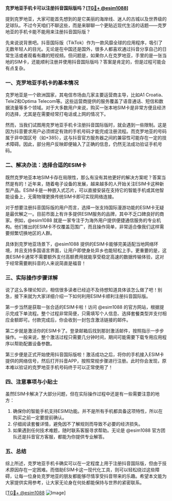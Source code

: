 **克罗地亚手机卡可以注册抖音国际版吗？[[TG💪+ @esim1088](https://t.me/s/esim1088)]**

提到克罗地亚，大家可能首先想到的是它美丽的海岸线、迷人的古城以及世界级的足球队。不过今天咱们不聊这些，而是来聊聊一个更贴近现代生活的话题——克罗地亚的手机卡能不能用来注册抖音国际版？

先来说说背景吧。抖音国际版（TikTok）作为一款风靡全球的应用程序，吸引了无数年轻人的目光。无论是在中国还是国外，很多人都喜欢通过抖音分享自己的日常生活或者观看有趣的短视频。但问题是，如果你人在克罗地亚，手里的是一张当地的SIM卡，还能顺利注册并使用抖音国际版吗？答案是肯定的，但是过程可能会有点复杂。

### **一、克罗地亚手机卡的基本情况**

克罗地亚是一个欧洲国家，其电信市场由几家主要运营商主导，比如A1 Croatia、Tele2和Optima Telecom等。这些运营商提供的服务覆盖了语音通话、短信和数据流量等多个领域。对于大多数用户来说，购买一张本地SIM卡是非常方便且经济的选择，尤其是在需要经常打电话或上网的情况下。

然而，当我们试图用克罗地亚手机卡注册抖音国际版时，就会遇到一些限制。这是因为抖音要求用户必须绑定有效的手机号码才能完成注册流程。而克罗地亚的号码属于非中国区号（如+385），这与抖音官方服务器之间的兼容性可能存在一定的技术障碍。因此，部分用户反映即便输入了正确的信息，仍然无法成功验证手机号码。

### **二、解决办法：选择合适的ESIM卡**

既然克罗地亚本地SIM卡存在局限性，那么有没有其他更好的解决方案呢？答案当然是有的！近年来，随着电子设备的发展，越来越多的人开始关注ESIM卡这种新型产品。ESIM卡是一种嵌入式芯片，可以直接安装在支持它的智能手机或其他智能设备上，无需物理更换传统SIM卡即可实现网络连接。

对于想要注册抖音国际版的用户而言，选择一张支持国际漫游功能的ESIM卡无疑是最优解之一。目前市面上有许多提供ESIM服务的品牌，其中不乏口碑良好的商家。例如，@esim1088 就是一家专注于为海外用户提供便捷通信服务的专业机构。他们推出的ESIM卡不仅覆盖范围广，而且操作简单，非常适合像我们这样需要频繁切换地区的人群。

具体到克罗地亚场景下，@esim1088 提供的ESIM卡能够完美适配当地网络环境，并且支持多国语言界面，让用户即使身处异乡也能轻松上手。更重要的是，这类ESIM卡通常不需要额外支付高额费用就能享受稳定高速的数据传输体验，这对于经常需要刷抖音的人来说简直是福音！

### **三、实际操作步骤详解**

说了这么多理论知识，相信很多读者已经迫不及待想知道具体该怎么做了吧！别急，接下来就为大家详细介绍一下如何利用ESIM卡顺利注册抖音国际版。

第一步当然是获取一张合适的ESIM卡啦！访问 @esim1088 的官方网站，根据提示完成下单流程。整个过程非常简便，只需填写个人信息、选择套餐类型并支付相应金额即可。付款完成后，你会收到一封包含激活链接的邮件。

第二步就是激活你的ESIM卡了。登录邮箱后找到那封激活邮件，按照指示一步步操作。一般来说，整个激活过程只需要几分钟时间，期间可能需要下载专用应用程序以帮助配置设备参数。

第三步便是正式开始使用抖音国际版啦！激活成功之后，将你的手机接入ESIM卡提供的网络信号，然后打开抖音APP，按照常规步骤进行注册。此时你会发现，原本难以验证的克罗地亚手机号码终于可以正常使用了！

### **四、注意事项与小贴士**

虽然ESIM卡解决了大部分问题，但在实际操作过程中还是有一些需要注意的地方：

1. 确保你的智能手机支持ESIM功能。并不是所有手机都具备这项特性，所以在购买之前一定要提前确认。
2. 仔细阅读套餐详情，避免因不了解规则而导致不必要的经济损失。
3. 如果遇到任何技术难题，随时联系客服寻求帮助。无论是 @esim1088 官方团队还是抖音官方客服，都能为你提供专业解答。

### **五、总结**

综上所述，克罗地亚手机卡确实可以在一定程度上用于注册抖音国际版，但由于技术原因存在一定困难。而借助ESIM卡这一现代化工具，则可以轻松绕过这些障碍，让每一位身处克罗地亚的朋友都能够尽情享受抖音带来的乐趣。希望本文能为大家提供实用参考，让大家无论身在何处都能保持与世界的紧密联系。

[[TG💪+ @esim1088](https://t.me/s/esim1088) ![Image](https://i.postimg.cc/4NQfJmqS/Snipaste-2025-05-13-00-14-12.png)]